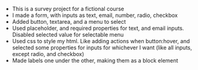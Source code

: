 * This is a survey project for a fictional course
* I made a form, with inputs as text, email, number, radio, checkbox
* Added button, textarea, and a menu to select
* Used placeholder, and required properties for text, and email inputs. Disabled selected value for selectable menu
* Used css to style my html. Like adding actions when button:hover, and selected some properties for inputs for whichever I want (like all inputs, except radio, and checkbox)
* Made labels one under the other, making them as a block element